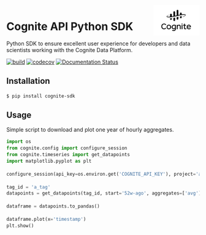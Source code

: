 <a href="https://cognite.com/">
    <img src="https://github.com/cognitedata/cognite-sdk-python/blob/readme/cognite_logo.png" alt="Cognite logo" title="Cognite" align="right" height="80" />
</a>

Cognite API Python SDK
==========================
Python SDK to ensure excellent user experience for developers and data scientists working with the Cognite Data Platform.

[![build](https://webhooks.dev.cognite.ai/build/buildStatus/icon?job=github-builds/cognite-sdk-python/master)](https://build.dev.cognite.ai/job/github-builds/job/cognite-sdk-python/job/master/)
[![codecov](https://codecov.io/gh/cognitedata/cognite-sdk-python/branch/master/graph/badge.svg)](https://codecov.io/gh/cognitedata/cognite-sdk-python)
[![Documentation Status](https://readthedocs.org/projects/cognite-sdk-python/badge/?version=latest)](http://cognite-sdk-python.readthedocs.io/en/latest/?badge=latest)

## Installation
```bash
$ pip install cognite-sdk
```

## Usage
Simple script to download and plot one year of hourly aggregates.
```python
import os
from cognite.config import configure_session
from cognite.timeseries import get_datapoints
import matplotlib.pyplot as plt

configure_session(api_key=os.environ.get('COGNITE_API_KEY'), project='akerbp')

tag_id = 'a_tag'
datapoints = get_datapoints(tag_id, start='52w-ago', aggregates=['avg'], granularity='1h')

dataframe = datapoints.to_pandas()

dataframe.plot(x='timestamp')
plt.show()
```
